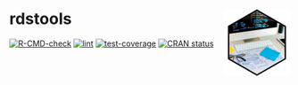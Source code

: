 # rdstools <img src="man/figures/logo.png" align="right" height="120" alt="" />


<!-- badges: start -->
[![R-CMD-check](https://github.com/r-data-science/rdstools/actions/workflows/R-CMD-Check.yaml/badge.svg?branch=main)](https://github.com/r-data-science/rdstools/actions/workflows/R-CMD-Check.yaml)
[![lint](https://github.com/r-data-science/rdstools/actions/workflows/lint.yaml/badge.svg)](https://github.com/r-data-science/rdstools/actions/workflows/lint.yaml)
[![test-coverage](https://github.com/r-data-science/rdstools/actions/workflows/Test-Coverage.yaml/badge.svg?branch=main)](https://github.com/r-data-science/rdstools/actions/workflows/Test-Coverage.yaml)
[![CRAN status](https://www.r-pkg.org/badges/version/rdstools)](https://CRAN.R-project.org/package=rdstools)
<!-- badges: end -->

